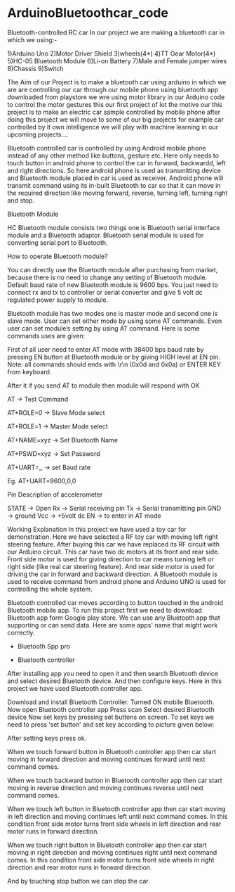 # ArduinoBluetoothcar_code
Bluetooth-controlled RC car
In our project we are making a bluetooth car in which we using:-

1)Arduino Uno
2)Motor Driver Shield
3)wheels(4*)
4)TT Gear Motor(4*)
5)HC-05 Bluetooth Module
6)Li-on Battery
7)Male and Female jumper wires
8)Chassis
9)Switch

The Aim of our Project is to make a  bluetooth car using arduino in which we are are controlling
our car through our mobile phone using bluetooth app downloaded from playstore we wre using motor 
library in our Arduino code to control the motor gestures this our first project of Iot the motive 
our this project is to make an electric car sample controlled by mobile phone after doing this 
project we will move to some of our big projects for example car controlled by it own intelligence
we will play with machine learning in our upcoming projects....


Bluetooth controlled car is controlled by using Android mobile phone instead of any other method like buttons, gesture etc. Here only needs to touch button in android phone to control the car in forward, backwardd, left and right directions. So here android phone is used as transmitting device and Bluetooth module placed in car is used as receiver. Android phone will transmit command using its in-built Bluetooth to car so that it can move in the required direction like moving forward, reverse, turning left, turning right and stop.

 

Bluetooth Module

HC Bluetooth module consists two things one is Bluetooth serial interface module and a Bluetooth adaptor. Bluetooth serial module is used for converting serial port to Bluetooth.

 

How to operate Bluetooth module?

You can directly use the Bluetooth module after purchasing from market, because there is no need to change any setting of Bluetooth module. Default baud rate of new Bluetooth module is 9600 bps. You just need to connect rx and tx to controller or serial converter and give 5 volt dc regulated power supply to module.


Bluetooth module has two modes one is master mode and second one is slave mode. User can set either mode by using some AT commands. Even user can set module’s setting by using AT command. Here is some commands uses are given:

First of all user need to enter AT mode with 38400 bps baud rate by pressing EN button at Bluetooth module or by giving HIGH level at EN pin. Note: all commands should ends with \r\n (0x0d and 0x0a) or ENTER KEY from keyboard.

After it if you send AT to module then module will respond with OK

AT → Test Command

AT+ROLE=0 → Slave Mode select

AT+ROLE=1 → Master Mode select

AT+NAME=xyz  → Set Bluetooth Name

AT+PSWD=xyz → Set Password

AT+UART=<value1>,<value2>,<value3>  → set Baud rate

Eg. AT+UART=9600,0,0

Pin Description of accelerometer

STATE  → Open
Rx  → Serial receiving pin
Tx  → Serial transmitting pin
GND   → ground
Vcc     → +5volt dc
EN       → to enter in AT mode

Working Explanation
In this project we have used a toy car for demonstration. Here we have selected a RF toy car with moving left right steering feature. After buying this car we have replaced its RF circuit with our Arduino circuit. This car have two dc motors at its front and rear side. Front side motor is used for giving direction to car means turning left or right side (like real car steering feature). And rear side motor is used for driving the car in forward and backward direction. A Bluetooth module is used to receive command from android phone and Arduino UNO is used for controlling the whole system.


Bluetooth controlled car moves according to button touched in the android Bluetooth mobile app. To run this project first we need to download Bluetooth app form Google play store. We can use any Bluetooth app that supporting or can send data. Here are some apps' name that might work correctly.

- Bluetooth Spp pro

- Bluetooth controller

 

After installing app you need to open it and then search Bluetooth device and select desired Bluetooth device. And then configure keys. Here in this project we have used Bluetooth controller app.

Download and install Bluetooth Controller.
Turned ON mobile Bluetooth.
Now open Bluetooth controller app
Press scan
Select desired Bluetooth device
Now set keys by pressing set buttons on screen. To set keys we need to press ‘set button’ and set key according to picture given below:


After setting keys press ok. 

When we touch forward button in Bluetooth controller app then car start moving in forward direction and moving continues forward until next command comes.

When we touch backward button in Bluetooth controller app then car start moving in reverse direction and moving continues reverse until next command comes.

When we touch left button in Bluetooth controller app then car start moving in left direction and moving continues left until next command comes. In this condition front side motor turns front side wheels in left direction and rear motor runs in forward direction.

When we touch right button in Bluetooth controller app then car start moving in right direction and moving continues right until next command comes. In this condition front side motor turns front side wheels in right direction and rear motor runs in forward direction.

And by touching stop button we can stop the car.
